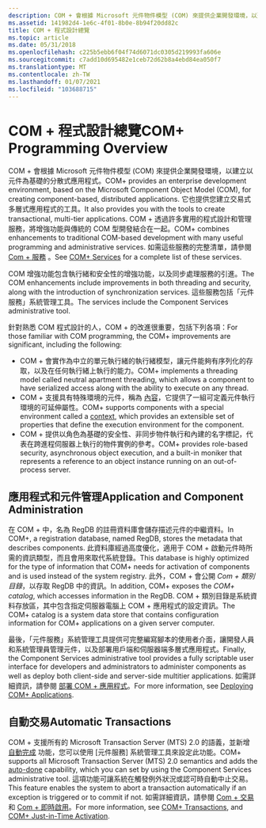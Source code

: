```yaml
---
description: COM + 會根據 Microsoft 元件物件模型 (COM) 來提供企業開發環境，以建立以元件為基礎的分散式應用程式。
ms.assetid: 141982d4-1e6c-4f01-8b0e-8b94f20dd82c
title: COM + 程式設計總覽
ms.topic: article
ms.date: 05/31/2018
ms.openlocfilehash: c225b5ebb6f04f74d6071dc0305d219993fa606e
ms.sourcegitcommit: c7add10d695482e1ceb72d62b8a4ebd84ea050f7
ms.translationtype: MT
ms.contentlocale: zh-TW
ms.lasthandoff: 01/07/2021
ms.locfileid: "103688715"
---
```

# <a name="com-programming-overview"></a><span data-ttu-id="5b620-103">COM + 程式設計總覽</span><span class="sxs-lookup"><span data-stu-id="5b620-103">COM+ Programming Overview</span></span>

<span data-ttu-id="5b620-104">COM + 會根據 Microsoft 元件物件模型 (COM) 來提供企業開發環境，以建立以元件為基礎的分散式應用程式。</span><span class="sxs-lookup"><span data-stu-id="5b620-104">COM+ provides an enterprise development environment, based on the Microsoft Component Object Model (COM), for creating component-based, distributed applications.</span></span> <span data-ttu-id="5b620-105">它也提供您建立交易式多層式應用程式的工具。</span><span class="sxs-lookup"><span data-stu-id="5b620-105">It also provides you with the tools to create transactional, multi-tier applications.</span></span> <span data-ttu-id="5b620-106">COM + 透過許多實用的程式設計和管理服務，將增強功能與傳統的 COM 型開發結合在一起。</span><span class="sxs-lookup"><span data-stu-id="5b620-106">COM+ combines enhancements to traditional COM-based development with many useful programming and administrative services.</span></span> <span data-ttu-id="5b620-107">如需這些服務的完整清單，請參閱 [Com + 服務](com--services.md) 。</span><span class="sxs-lookup"><span data-stu-id="5b620-107">See [COM+ Services](com--services.md) for a complete list of these services.</span></span>

<span data-ttu-id="5b620-108">COM 增強功能包含執行緒和安全性的增強功能，以及同步處理服務的引進。</span><span class="sxs-lookup"><span data-stu-id="5b620-108">The COM enhancements include improvements in both threading and security, along with the introduction of synchronization services.</span></span> <span data-ttu-id="5b620-109">這些服務包括「元件服務」系統管理工具。</span><span class="sxs-lookup"><span data-stu-id="5b620-109">The services include the Component Services administrative tool.</span></span>

<span data-ttu-id="5b620-110">針對熟悉 COM 程式設計的人，COM + 的改進很重要，包括下列各項：</span><span class="sxs-lookup"><span data-stu-id="5b620-110">For those familiar with COM programming, the COM+ improvements are significant, including the following:</span></span>

-   <span data-ttu-id="5b620-111">COM + 會實作為中立的單元執行緒的執行緒模型，讓元件能夠有序列化的存取，以及在任何執行緒上執行的能力。</span><span class="sxs-lookup"><span data-stu-id="5b620-111">COM+ implements a threading model called neutral apartment threading, which allows a component to have serialized access along with the ability to execute on any thread.</span></span>
-   <span data-ttu-id="5b620-112">COM + 支援具有特殊環境的元件，稱為 [內容](com--contexts.md)，它提供了一組可定義元件執行環境的可延伸屬性。</span><span class="sxs-lookup"><span data-stu-id="5b620-112">COM+ supports components with a special environment called a [context](com--contexts.md), which provides an extensible set of properties that define the execution environment for the component.</span></span>
-   <span data-ttu-id="5b620-113">COM + 提供以角色為基礎的安全性、非同步物件執行和內建的名字標記，代表在跨進程伺服器上執行的物件實例的參考。</span><span class="sxs-lookup"><span data-stu-id="5b620-113">COM+ provides role-based security, asynchronous object execution, and a built-in moniker that represents a reference to an object instance running on an out-of-process server.</span></span>

## <a name="application-and-component-administration"></a><span data-ttu-id="5b620-114">應用程式和元件管理</span><span class="sxs-lookup"><span data-stu-id="5b620-114">Application and Component Administration</span></span>

<span data-ttu-id="5b620-115">在 COM + 中，名為 RegDB 的註冊資料庫會儲存描述元件的中繼資料。</span><span class="sxs-lookup"><span data-stu-id="5b620-115">In COM+, a registration database, named RegDB, stores the metadata that describes components.</span></span> <span data-ttu-id="5b620-116">此資料庫經過高度優化，適用于 COM + 啟動元件時所需的資訊類型，而且會用來取代系統登錄。</span><span class="sxs-lookup"><span data-stu-id="5b620-116">This database is highly optimized for the type of information that COM+ needs for activation of components and is used instead of the system registry.</span></span> <span data-ttu-id="5b620-117">此外，COM + 會公開 *Com + 類別目錄*，以存取 RegDB 中的資訊。</span><span class="sxs-lookup"><span data-stu-id="5b620-117">In addition, COM+ exposes the *COM+ catalog*, which accesses information in the RegDB.</span></span> <span data-ttu-id="5b620-118">COM + 類別目錄是系統資料存放區，其中包含指定伺服器電腦上 COM + 應用程式的設定資訊。</span><span class="sxs-lookup"><span data-stu-id="5b620-118">The COM+ catalog is a system data store that contains configuration information for COM+ applications on a given server computer.</span></span>

<span data-ttu-id="5b620-119">最後，「元件服務」系統管理工具提供可完整編寫腳本的使用者介面，讓開發人員和系統管理員管理元件，以及部署用戶端和伺服器端多層式應用程式。</span><span class="sxs-lookup"><span data-stu-id="5b620-119">Finally, the Component Services administrative tool provides a fully scriptable user interface for developers and administrators to administer components as well as deploy both client-side and server-side multitier applications.</span></span> <span data-ttu-id="5b620-120">如需詳細資訊，請參閱 [部署 COM + 應用程式](deploying-com--applications.md)。</span><span class="sxs-lookup"><span data-stu-id="5b620-120">For more information, see [Deploying COM+ Applications](deploying-com--applications.md).</span></span>

## <a name="automatic-transactions"></a><span data-ttu-id="5b620-121">自動交易</span><span class="sxs-lookup"><span data-stu-id="5b620-121">Automatic Transactions</span></span>

<span data-ttu-id="5b620-122">COM + 支援所有的 Microsoft Transaction Server (MTS) 2.0 的語義，並新增 [自動完成](enabling-auto-done-for-a-method.md) 功能，您可以使用 [元件服務] 系統管理工具來設定此功能。</span><span class="sxs-lookup"><span data-stu-id="5b620-122">COM+ supports all Microsoft Transaction Server (MTS) 2.0 semantics and adds the [auto-done](enabling-auto-done-for-a-method.md) capability, which you can set by using the Component Services administrative tool.</span></span> <span data-ttu-id="5b620-123">這項功能可讓系統在觸發例外狀況或認可時自動中止交易。</span><span class="sxs-lookup"><span data-stu-id="5b620-123">This feature enables the system to abort a transaction automatically if an exception is triggered or to commit if not.</span></span> <span data-ttu-id="5b620-124">如需詳細資訊，請參閱 [Com + 交易](com--transactions.md)和 [Com + 即時啟用](com--just-in-time-activation.md)。</span><span class="sxs-lookup"><span data-stu-id="5b620-124">For more information, see [COM+ Transactions](com--transactions.md), and [COM+ Just-in-Time Activation](com--just-in-time-activation.md).</span></span>

 

 



